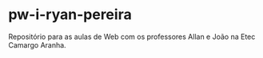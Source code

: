 # pw-i-ryan-pereira
Repositório para as aulas de Web com os professores Allan e João na Etec Camargo Aranha.
